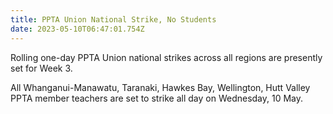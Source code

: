 ```yaml
---
title: PPTA Union National Strike, No Students
date: 2023-05-10T06:47:01.754Z
---
```

Rolling one-day PPTA Union national strikes across all regions are presently set for Week 3.  

All Whanganui-Manawatu, Taranaki, Hawkes Bay, Wellington, Hutt Valley PPTA member teachers are set to strike all day on Wednesday, 10 May.
